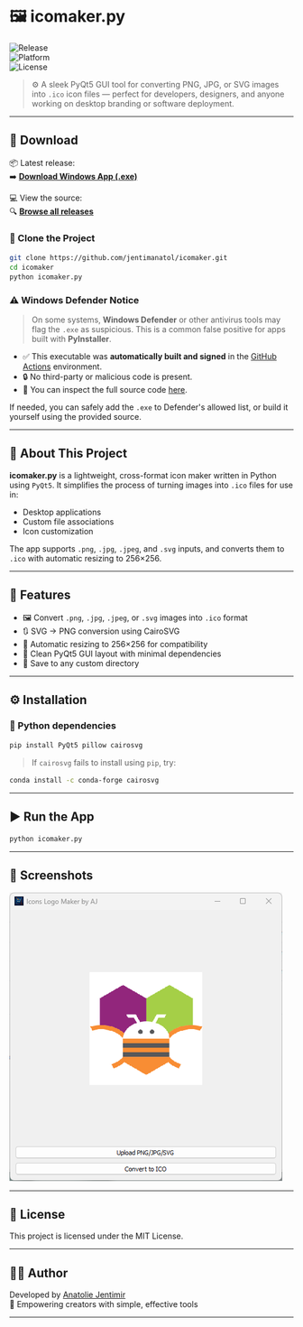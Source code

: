 
# 🖼️ icomaker.py

![Release](https://img.shields.io/github/v/release/jentimanatol/icomaker?label=Latest%20Release&style=for-the-badge)  
![Platform](https://img.shields.io/badge/platform-Windows-blue?style=for-the-badge)  
![License](https://img.shields.io/badge/license-MIT-green?style=for-the-badge)

> ⚙️ A sleek PyQt5 GUI tool for converting PNG, JPG, or SVG images into `.ico` icon files — perfect for developers, designers, and anyone working on desktop branding or software deployment.

---

## 🔽 Download

📦 Latest release:  
➡️ [**Download Windows App (.exe)**](https://github.com/jentimanatol/icomaker/releases/latest)

💻 View the source:  
🔍 [**Browse all releases**](https://github.com/jentimanatol/icomaker/releases)

### 📁 Clone the Project

```bash
git clone https://github.com/jentimanatol/icomaker.git
cd icomaker
python icomaker.py
```

### ⚠️ Windows Defender Notice

> On some systems, **Windows Defender** or other antivirus tools may flag the `.exe` as suspicious. This is a common false positive for apps built with **PyInstaller**.

- ✅ This executable was **automatically built and signed** in the [GitHub Actions](https://github.com/features/actions) environment.
- 🔒 No third-party or malicious code is present.
- 🧼 You can inspect the full source code [here](https://github.com/jentimanatol/icomaker).

If needed, you can safely add the `.exe` to Defender's allowed list, or build it yourself using the provided source.

---

## 🧾 About This Project

**icomaker.py** is a lightweight, cross-format icon maker written in Python using `PyQt5`. It simplifies the process of turning images into `.ico` files for use in:

- Desktop applications
- Custom file associations
- Icon customization

The app supports `.png`, `.jpg`, `.jpeg`, and `.svg` inputs, and converts them to `.ico` with automatic resizing to 256×256.

---

## 🚀 Features

- 🖼️ Convert `.png`, `.jpg`, `.jpeg`, or `.svg` images into `.ico` format
- 🔃 SVG → PNG conversion using CairoSVG
- 📐 Automatic resizing to 256×256 for compatibility
- 🧼 Clean PyQt5 GUI layout with minimal dependencies
- 💾 Save to any custom directory

---

## ⚙️ Installation

### 🔧 Python dependencies

```bash
pip install PyQt5 pillow cairosvg
```

> If `cairosvg` fails to install using `pip`, try:

```bash
conda install -c conda-forge cairosvg
```

---

## ▶️ Run the App

```bash
python icomaker.py
```

---

## 📸 Screenshots


![Main Window](assets/screenshot_main.png)



---

## 📃 License

This project is licensed under the MIT License.

---

## 🙋‍♂️ Author

Developed by [Anatolie Jentimir](https://github.com/jentimanatol)  
🎨 Empowering creators with simple, effective tools

---
